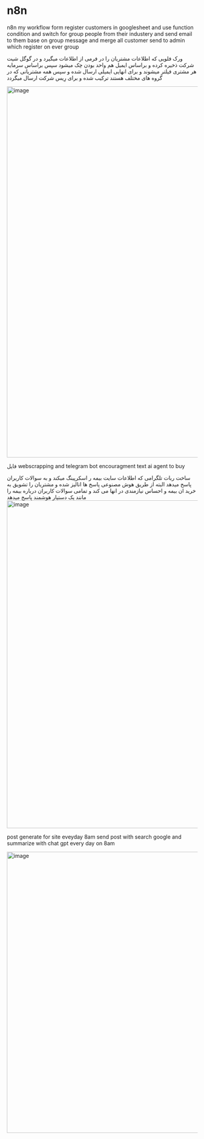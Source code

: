 # n8n
n8n my workflow
form register customers in googlesheet and use function condition and switch for group people from  their industery 
and send email to them  base on group message and merge all customer send to admin which register on ever group

 ورک فلویی که اطلاعات مشتریان را در فرمی از اطلاعات میگیرد و در گوگل شیت شرکت ذخیره کرده و براساس ایمیل هم واحد بودن چک میشود
 سپس براساس سرمایه هر مشتری فیلتر میشوند و برای انهایی ایمیلی ارسال شده و سپس همه مشتریانی که در گروه های مختلف هستند ترکیب شده و برای رِیس شرکت ارسال میگردد 


<img width="2232" height="978" alt="image" src="https://github.com/user-attachments/assets/395fda15-b2d6-4cca-8ab9-faaae49a8eab" />



فایل webscrapping and telegram bot encouragment text ai agent to buy

 ساخت ربات تلگرامی که اطلاعات سایت بیمه ر اسکرپینگ میکند و به سوالات کاربران پاسخ میدهد البته از طریق هوش مصنوعی پاسخ ها انالیز شده و مشتریان را تشویق به خرید ان بیمه و احساس نیازمندی در انها می کند  و تمامی سوالات کاربران درباره بیمه را مانند یک دستیار هوشمند پاسخ میدهد 
<img width="1760" height="864" alt="image" src="https://github.com/user-attachments/assets/c909e4b4-74e9-4abe-bc05-821ea29aa8f4" />


post generate for site eveyday 8am
send post with search google and summarize with chat gpt  every day on 8am 

<img width="1934" height="741" alt="image" src="https://github.com/user-attachments/assets/e23918c8-2c41-4604-936f-8c17c72f73ca" />
